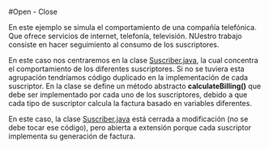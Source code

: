 #Open - Close

En este ejemplo se simula el comportamiento de una compañía telefónica. Que ofrece servicios de internet, telefonía, televisión. NUestro trabajo consiste en hacer seguimiento al consumo de los suscriptores.

En este caso nos centraremos en la clase [Suscriber.java](src/main/java/Subscriber.java), la cual concentra el comportamiento de los diferentes suscriptores. Si no se tuviera esta agrupación tendríamos código duplicado en la implementación de cada suscriptor.
En la clase se define un método abstracto **calculateBilling()** que debe ser implementado por cada uno de los suscriptores, debido a que cada tipo de suscriptor calcula la factura basado en variables diferentes. 

En este caso, la clase [Suscriber.java](src/main/java/Subscriber.java) está cerrada a modificación (no se debe tocar ese código), pero abierta a extensión porque cada suscriptor implementa su generación de factura.